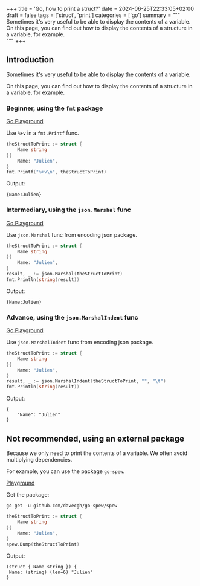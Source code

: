 +++
title = 'Go, how to print a struct?'
date = 2024-06-25T22:33:05+02:00
draft = false
tags = ['struct', 'print']
categories = ['go']
summary = """\
    Sometimes it's very useful to be able to display the contents of a variable. \
    On this page, you can find out how to display the contents of a structure in a variable, for example.\
    """
+++

## Introduction

Sometimes it's very useful to be able to display the contents of a variable.

On this page, you can find out how to display the contents of a structure in a variable, for example.

### Beginner, using the `fmt` package

[Go Playground](https://go.dev/play/p/I7c1lgZQfQC)

Use `%+v` in a `fmt.Printf` func.

```go
theStructToPrint := struct {
	Name string
}{
	Name: "Julien",
}
fmt.Printf("%+v\n", theStructToPrint)
```

Output:
```shell
{Name:Julien}
```

### Intermediary, using the `json.Marshal` func

[Go Playground](https://go.dev/play/p/2WJQxhuRS_6)

Use `json.Marshal` func from encoding json package.

```go
theStructToPrint := struct {
	Name string
}{
	Name: "Julien",
}
result, _ := json.Marshal(theStructToPrint)
fmt.Println(string(result))
```

Output:
```shell
{Name:Julien}
```

### Advance, using the `json.MarshalIndent` func

[Go Playground](https://go.dev/play/p/lsr0lAOoy3u)

Use `json.MarshalIndent` func from encoding json package.

```go
theStructToPrint := struct {
	Name string
}{
	Name: "Julien",
}
result, _ := json.MarshalIndent(theStructToPrint, "", "\t")
fmt.Println(string(result))
```

Output:
```shell
{
	"Name": "Julien"
}
```

## Not recommended, using an external package

Because we only need to print the contents of a variable. 
We often avoid multiplying dependencies.

For example, you can use the package `go-spew`.

[Playground](https://go.dev/play/p/40e0VrNtBAC)

Get the package:

```shell
go get -u github.com/davecgh/go-spew/spew
```

```go
theStructToPrint := struct {
	Name string
}{
	Name: "Julien",
}
spew.Dump(theStructToPrint)
```

Output:
```shell
(struct { Name string }) {
 Name: (string) (len=6) "Julien"
}
```